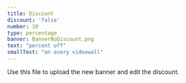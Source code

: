 ```yaml
---
title: Discount
discount: 'false'
number: 10
type: percentage
banner: BannerNoDiscount.png
text: "percent off"
smallText: "on every videowall"
---
```


Use this file to upload the new banner and edit the discount.
